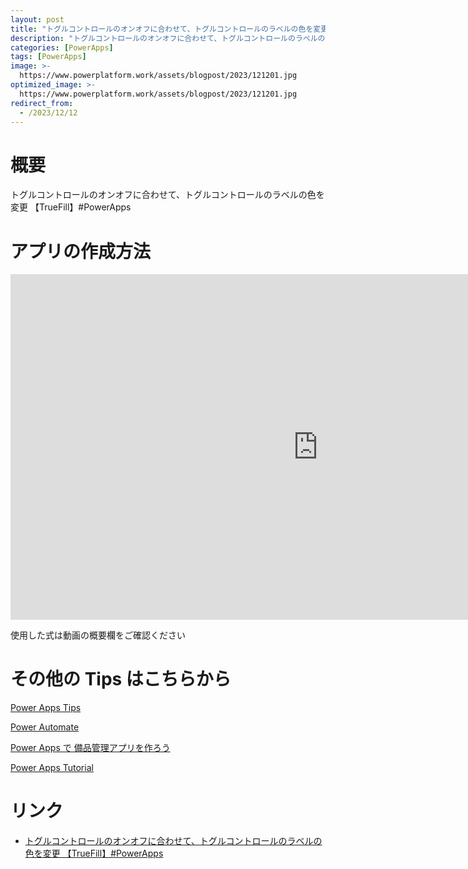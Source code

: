 ```yaml
---
layout: post
title: "トグルコントロールのオンオフに合わせて、トグルコントロールのラベルの色を変更 【TrueFill】#PowerApps"
description: "トグルコントロールのオンオフに合わせて、トグルコントロールのラベルの色を変更 【TrueFill】#PowerAppsを動画で分かりやすく解説"
categories: [PowerApps]
tags: [PowerApps]
image: >-
  https://www.powerplatform.work/assets/blogpost/2023/121201.jpg
optimized_image: >-
  https://www.powerplatform.work/assets/blogpost/2023/121201.jpg
redirect_from:
  - /2023/12/12
---
```



#  概要

トグルコントロールのオンオフに合わせて、トグルコントロールのラベルの色を変更 【TrueFill】#PowerApps


# アプリの作成方法

<iframe width="983" height="553" src="https://www.youtube.com/embed/GVDhrAG39dI" title="YouTube video player" frameborder="0" allow="accelerometer; autoplay; clipboard-write; encrypted-media; gyroscope; picture-in-picture" allowfullscreen></iframe>


使用した式は動画の概要欄をご確認ください


# その他の Tips はこちらから

[Power Apps Tips](https://www.youtube.com/watch?v=VrAQf3JQ7yM&list=PLVhFi1fb3DqakSLVMn22DDcySXh9jtzi- )


[Power Automate](https://www.youtube.com/watch?v=-YnJYT0ASEM&list=PLVhFi1fb3Dqbzic6GieqnLFgD3aTj-eHA)


[Power Apps で 備品管理アプリを作ろう](https://www.youtube.com/playlist?list=PLVhFi1fb3DqZM3HKb8Hea6XEL96990Fyn)


[Power Apps Tutorial](https://www.youtube.com/playlist?list=PLVhFi1fb3DqalxpL974VvAJvV4iWoSbe_)


# リンク


- [トグルコントロールのオンオフに合わせて、トグルコントロールのラベルの色を変更 【TrueFill】#PowerApps](https://www.youtube.com/watch?v=GVDhrAG39dI)

